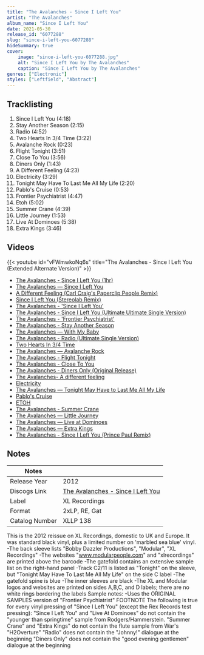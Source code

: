 ```yaml
---
title: "The Avalanches - Since I Left You"
artist: "The Avalanches"
album_name: "Since I Left You"
date: 2021-05-30
release_id: "6077288"
slug: "since-i-left-you-6077288"
hideSummary: true
cover:
    image: "since-i-left-you-6077288.jpg"
    alt: "Since I Left You by The Avalanches"
    caption: "Since I Left You by The Avalanches"
genres: ["Electronic"]
styles: ["Leftfield", "Abstract"]
---
```


## Tracklisting
1. Since I Left You (4:18)
2. Stay Another Season (2:15)
3. Radio (4:52)
4. Two Hearts In 3/4 Time (3:22)
5. Avalanche Rock (0:23)
6. Flight Tonight (3:51)
7. Close To You (3:56)
8. Diners Only (1:43)
9. A Different Feeling (4:23)
10. Electricity (3:29)
11. Tonight May Have To Last Me All My Life (2:20)
12. Pablo's Cruise (0:53)
13. Frontier Psychiatrist (4:47)
14. Etoh (5:02)
15. Summer Crane (4:39)
16. Little Journey (1:53)
17. Live At Dominoes (5:38)
18. Extra Kings (3:46)

## Videos
{{< youtube id="vFWmwkoNq6s" title="The Avalanches - Since I Left You (Extended Alternate Version)" >}}
- [The Avalanches - Since I Left You (1hr)](https://www.youtube.com/watch?v=IBjuX1Gs5hU)
- [The Avalanches — Since I Left You](https://www.youtube.com/watch?v=kB3-2CL_l4U)
- [A Different Feeling (Carl Craig's Paperclip People Remix)](https://www.youtube.com/watch?v=RUZDndmoV0s)
- [Since I Left You (Stereolab Remix)](https://www.youtube.com/watch?v=cVpeYfRZ6mY)
- [The Avalanches -  'Since I Left You'](https://www.youtube.com/watch?v=wpqm-05R2Jk)
- [The Avalanches - Since I Left You (Ultimate Ultimate Single Version)](https://www.youtube.com/watch?v=3-iRAQWvem8)
- [The Avalanches -  'Frontier Psychiatrist'](https://www.youtube.com/watch?v=qLrnkK2YEcE)
- [The Avalanches - Stay Another Season](https://www.youtube.com/watch?v=fsJcghJepIE)
- [The Avalanches — With My Baby](https://www.youtube.com/watch?v=-JfTdLmrccQ)
- [The Avalanches - Radio (Ultimate Single Version)](https://www.youtube.com/watch?v=A96WCiH8cgc)
- [Two Hearts In 3/4 Time](https://www.youtube.com/watch?v=NLglw43AUkE)
- [The Avalanches — Avalanche Rock](https://www.youtube.com/watch?v=_c_E53N6QfU)
- [The Avalanches - Flight Tonight](https://www.youtube.com/watch?v=IvWsfyapD2Y)
- [The Avalanches - Close To You](https://www.youtube.com/watch?v=eQN5j0bt678)
- [The Avalanches - Diners Only (Original Release)](https://www.youtube.com/watch?v=iDTCSFQk9Cg)
- [The Avalanches- A different feeling](https://www.youtube.com/watch?v=9loABWPkT2E)
- [Electricity](https://www.youtube.com/watch?v=uPeQ9eP_FgY)
- [The Avalanches —  Tonight May Have to Last Me All My Life](https://www.youtube.com/watch?v=bQQG7qw41Og)
- [Pablo's Cruise](https://www.youtube.com/watch?v=7rfxZ5IJQxg)
- [ETOH](https://www.youtube.com/watch?v=QDasjmCz1do)
- [The Avalanches - Summer Crane](https://www.youtube.com/watch?v=KuLD_JSY4z8)
- [The Avalanches — Little Journey](https://www.youtube.com/watch?v=H9UD-ZmMjXE)
- [The Avalanches — Live at Dominoes](https://www.youtube.com/watch?v=CWOAFVLcDic)
- [The Avalanches — Extra Kings](https://www.youtube.com/watch?v=_6TWkDeAIxI)
- [The Avalanches - Since I Left You (Prince Paul Remix)](https://www.youtube.com/watch?v=vSqcYv0QgGw)


## Notes

| Notes          |             |
| ---------------| ----------- |
| Release Year   | 2012 |
| Discogs Link   | [The Avalanches - Since I Left You](https://www.discogs.com/release/6077288-The-Avalanches-Since-I-Left-You) |
| Label          | XL Recordings |
| Format         | 2xLP, RE, Gat |
| Catalog Number | XLLP 138 |

This is the 2012 reissue on XL Recordings, domestic to UK and Europe. It was standard black vinyl, plus a limited number on 'marbled sea blue' vinyl.  -The back sleeve lists "Bobby Dazzler Productions", "Modular", "XL Recordings" -The websites "www.modularpeople.com" and "xlrecordings" are printed above the barcode -The gatefold contains an extensive sample list on the right-hand panel -Track C2/11 is listed as "Tonight" on the sleeve, but "Tonight May Have To Last Me All My Life" on the side C label -The gatefold spine is blue -The inner sleeves are black -The XL and Modular logos and websites are printed on sides A,B,C, and D labels; there are no white rings bordering the labels  Sample notes: -Uses the ORIGINAL SAMPLES version of "Frontier Psychiatrist"    FOOTNOTE The following is true for every vinyl pressing of "Since I Left You" (except the Rex Records test pressing): "Since I Left You" and "Live At Dominoes" do not contain the "younger than springtime" sample from Rodgers/Hammerstein. "Summer Crane" and "Extra Kings" do not contain the flute sample from War's "H2Overture" "Radio" does not contain the "Johnny!" dialogue at the beginning "Diners Only" does not contain the "good evening gentlemen" dialogue at the beginning

